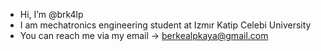 - Hi, I’m @brk4lp
- I am mechatronics engineering student at Izmır Katip Celebi University
- You can reach me via my email -> berkealpkaya@gmail.com

